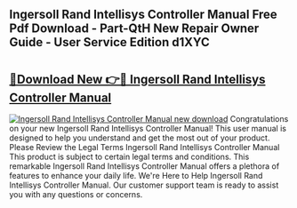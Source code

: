 ## Ingersoll Rand Intellisys Controller Manual Free Pdf Download - Part-QtH New Repair Owner Guide - User Service Edition d1XYC

# <h2><a href="http://bc21329.oget.top/?id=Ingersoll+Rand+Intellisys+Controller+Manual">🔗Download New 👉🔴 Ingersoll Rand Intellisys Controller Manual</a></h2>

[![Ingersoll Rand Intellisys Controller Manual new download](https://i.imgur.com/5g1atiW.png)](http://bc21329.oget.top/?id=Ingersoll+Rand+Intellisys+Controller+Manual)
Congratulations on your new Ingersoll Rand Intellisys Controller Manual! This user manual is designed to help you understand and get the most out of your product. Please Review the Legal Terms Ingersoll Rand Intellisys Controller Manual This product is subject to certain legal terms and conditions. This remarkable Ingersoll Rand Intellisys Controller Manual offers a plethora of features to enhance your daily life. We're Here to Help Ingersoll Rand Intellisys Controller Manual. Our customer support team is ready to assist you with any questions or concerns.
